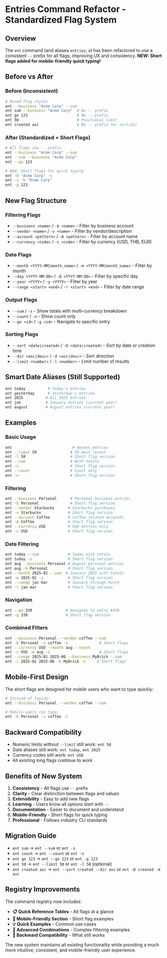 # Entries Command Refactor - Standardized Flag System

## Overview

The `ent` command (and aliases `entries`, `e`) has been refactored to use a consistent `--` prefix for all flags, improving UX and consistency. **NEW: Short flags added for mobile-friendly quick typing!**

## Before vs After

### Before (Inconsistent)

```bash
# Mixed flag styles
ent --business "Acme Corp" --sum
ent sum --business "Acme Corp"  # No -- prefix
ent go 123                      # No -- prefix
ent 50                          # Positional limit
ent created asc                 # No -- prefix for sort/dir
```

### After (Standardized + Short Flags)

```bash
# All flags use -- prefix
ent --business "Acme Corp" --sum
ent --sum --business "Acme Corp"
ent --go 123

# NEW: Short flags for quick typing
ent -b "Acme Corp" -s
ent -s -b "Acme Corp"
ent -g 123
```

## New Flag Structure

### Filtering Flags

- `--business <name>` / `-b <name>` - Filter by business account
- `--vendor <name>` / `-v <name>` - Filter by vendor/description
- `--account <pattern>` / `-A <pattern>` - Filter by account name
- `--currency <code>` / `-c <code>` - Filter by currency (USD, THB, EUR)

### Date Flags

- `--month <YYYY-MM|month_name>` / `-m <YYYY-MM|month_name>` - Filter by month
- `--day <YYYY-MM-DD>` / `-D <YYYY-MM-DD>` - Filter by specific day
- `--year <YYYY>` / `-y <YYYY>` - Filter by year
- `--range <start> <end>` / `-r <start> <end>` - Filter by date range

### Output Flags

- `--sum` / `-s` - Show totals with multi-currency breakdown
- `--count` / `-n` - Show count only
- `--go <id>` / `-g <id>` - Navigate to specific entry

### Sorting Flags

- `--sort <date|created>` / `-D <date|created>` - Sort by date or creation time
- `--dir <asc|desc>` / `-d <asc|desc>` - Sort direction
- `--limit <number>` / `-l <number>` - Limit number of results

## Smart Date Aliases (Still Supported)

```bash
ent today          # Today's entries
ent yesterday      # Yesterday's entries
ent 2025          # All 2025 entries
ent jan           # January entries (current year)
ent august        # August entries (current year)
```

## Examples

### Basic Usage

```bash
ent                           # Recent entries
ent --limit 50               # 50 most recent
ent -l 50                    # Short flag version
ent --sum                    # With totals
ent -s                       # Short flag version
ent --count                  # Count only
ent -n                       # Short flag version
```

### Filtering

```bash
ent --business Personal      # Personal business entries
ent -b Personal              # Short flag version
ent --vendor Starbucks      # Starbucks purchases
ent -v Starbucks            # Short flag version
ent --account Coffee        # Coffee-related accounts
ent -A Coffee               # Short flag version
ent --currency USD          # USD entries only
ent -c USD                  # Short flag version
```

### Date Filtering

```bash
ent today --sum             # Today with totals
ent today -s                # Short flag version
ent aug --business Personal # August personal entries
ent aug -b Personal         # Short flag version
ent --month 2025-01 --sum  # January 2025 with totals
ent -m 2025-01 -s           # Short flag version
ent --range jan mar         # January through March
ent -r jan mar              # Short flag version
```

### Navigation

```bash
ent --go 330               # Navigate to entry #330
ent -g 330                 # Short flag version
```

### Combined Filters

```bash
ent --business Personal --vendor coffee --sum
ent -b Personal -v coffee -s              # Short flags
ent --currency USD --month aug --count
ent -c USD -m aug -n                      # Short flags
ent --range 2025-01 2025-06 --business MyBrick --sum
ent -r 2025-01 2025-06 -b MyBrick -s     # Short flags
```

## Mobile-First Design

The short flags are designed for mobile users who want to type quickly:

```bash
# Instead of typing:
ent --business Personal --vendor coffee --sum

# Mobile users can type:
ent -b Personal -v coffee -s
```

## Backward Compatibility

- Numeric limits without `--limit` still work: `ent 50`
- Date aliases still work: `ent today`, `ent 2025`
- Currency codes still work: `ent USD`
- All existing long flags continue to work

## Benefits of New System

1. **Consistency** - All flags use `--` prefix
2. **Clarity** - Clear distinction between flags and values
3. **Extensibility** - Easy to add new flags
4. **Learning** - Users know all options start with `--`
5. **Documentation** - Easier to document and understand
6. **Mobile-Friendly** - Short flags for quick typing
7. **Professional** - Follows industry CLI standards

## Migration Guide

- `ent sum` → `ent --sum` or `ent -s`
- `ent count` → `ent --count` or `ent -n`
- `ent go 123` → `ent --go 123` or `ent -g 123`
- `ent 50` → `ent --limit 50` or `ent -l 50` (optional)
- `ent created asc` → `ent --sort created --dir asc` or `ent -D created -d asc`

## Registry Improvements

The command registry now includes:

- **📋 Quick Reference Tables** - All flags at a glance
- **📱 Mobile-Friendly Section** - Short flag examples
- **💡 Quick Examples** - Common use cases
- **🔧 Advanced Combinations** - Complex filtering examples
- **🔄 Backward Compatibility** - What still works

The new system maintains all existing functionality while providing a much more intuitive, consistent, and mobile-friendly user experience.
